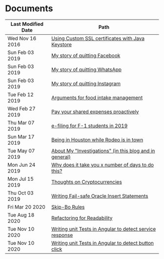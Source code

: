 # Documents

Last Modified Date|Path
-|-
Wed Nov 16 2016|[Using Custom SSL certificates with Java Keystore](using-custom-certs-with-java-keystore-in-2016-jdk7.md)
Sun Feb 03 2019|[My story of quitting Facebook](my-story-of-quitting-facebook.md)
Sun Feb 03 2019|[My story of quitting WhatsApp](my-story-of-quitting-whatsapp.md)
Sun Feb 03 2019|[My story of quitting Instagram](my-story-of-quitting-instagram.md)
Tue Feb 12 2019|[Arguments for food intake management](arguments-for-food-intake-management.md)
Wed Feb 27 2019|[Pay your shared expenses proactively](pay-your-shared-expenses-proactively.md)
Thu Mar 07 2019|[e-filing for F-1 students in 2019](e-filing-for-f-1-students-in-2019.md)
Sun Mar 17 2019|[Being in Houston while Rodeo is in town](being-in-houston-while-rodeo-is-in-town.md)
Tue May 07 2019|[About My "Investigations" (in this blog and in general)](about-my-investigations-in-this-blog-and-in-general.md)
Mon Jun 24 2019|[Why does it take you x number of days to do this?](why-does-it-take-3-days-to-develop-an-api-endpoint.md)
Mon Jul 15 2019|[Thoughts on Cryptocurrencies](thoughts-on-cryptocurrencies.md)
Thu Oct 03 2019|[Writing Fail-safe Oracle Insert Statements](writing-fail-safe-oracle-insert-statements.md)
Fri Mar 20 2020|[Skip-Bo Rules](skip-bo-rules.md)
Tue Aug 18 2020|[Refactoring for Readability](refactoring-for-readability.md)
Tue Nov 10 2020|[Writing unit Tests in Angular to detect service response](writing-focussed-unit-tests-angular.md)
Tue Nov 10 2020|[Writing unit Tests in Angular to detect button click](writing-unit-tests-for-ui-events-angular.md)
